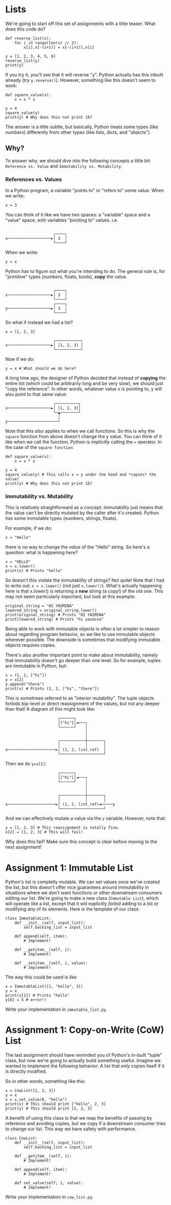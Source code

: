 # Lists

We're going to start off this set of assignments with a little teaser. What does this code do?
```
def reverse_list(x):
    for i in range(len(x) // 2):
        x[i],x[-(i+1)] = x[-(i+1)],x[i]

y = [1, 2, 3, 4, 5, 6]
reverse_list(y)
print(y)
```

If you try it, you'll see that it will reverse "y". Python actually has this inbuilt already (try `y.reverse()`).
However, something like this doesn't seem to work:
```
def square_value(x):
    x = x * x

y = 4
square_value(y)
print(y) # Why does this not print 16?
```

The answer is a little subtle, but basically, Python treats some types (like numbers) differently from other types (like lists, dicts, and "objects").

## Why?

To answer why, we should dive into the following concepts a little bit: `Reference vs. Value` and `Immutability vs. Mutability`.

### References vs. Values

In a Python program, a variable "points to" or "refers to" some value. When we write:

```
x = 3
```

You can think of it like we have two spaces: a "variable" space and a "value" space, with variables "pointing to" values. i.e.

```

                     ┌────┐
x───────────────────►│ 3  │
                     └────┘
```

When we write:
```
y = x
```
Python has to figure out what you're intending to do. The general rule is, for
"primitive" types (numbers, floats, bools), **copy** the value.

```

                     ┌────┐
x───────────────────►│ 3  │
                     └────┘
                     ┌────┐
y───────────────────►│ 3  │
                     └────┘
```

So what if instead we had a list?
```
x = [1, 2, 3]
```

```
                     ┌───────────┐
x───────────────────►│ [1, 2, 3] │
                     └───────────┘
```
Now if we do:
```
y = x # What should we do here?
```
A long time ago, the designer of Python decided that instead of **copying** the
entire list (which could be arbitrarily long and be very slow), we should just
"copy the reference". In other words, whatever value x is pointing to, y will also point to that same value:

```
                     ┌──────────┐     
x───────────────────►│ [1, 2, 3]│
                     └─▲────────┘     
                       │        
y──────────────────────┘        
```

Note that this *also* applies to when we call functions. So this is why the `square` function from above doesn't change the y value. You can think of it like when we call the function, Python is *implicitly* calling the `=` operator. In the case of the `square function`:

```
def square_value(x):
    x = x * x

y = 4
square_value(y) # This calls x = y under the hood and *copies* the value!
print(y) # Why does this not print 16?
```

### Immutability vs. Mutability

This is relatively straightforward as a concept: immutability just means that the value can't be directly mutated by the caller after it's created. Python has some immutable types (numbers, strings, floats).

For example, if we do:
```
x = "Hello"
```
there is *no* way to change the *value* of the "Hello" string. So here's a question: what is happening here?
```
x = "HELLO"
x = x.lower()
print(x) # Prints "hello"
```

So doesn't this violate the immutability of strings? Not quite! Note that I had to write out: `x = x.lower()` (not just `x.lower()`). What's actually happening here is that x.lower() is returning a **new** string (a copy!) of the old one. This may not seem particularly important, but look at this example:

```
original_string = "HI YASMINA"
lowered_string = original_string.lower()
print(original_string) # Prints "HI YASMINA"
print(lowered_string) # Prints "hi yasmina"
```

Being able to work with immutable objects is often a lot simpler to reason about regarding program behavior, so we like to use immutable objects wherever possible. The downside is sometimes that modifying immutable objects requires copies.

There's also another important point to make about immutability, namely that immutability doesn't go deeper than one level. So for example, tuples are immutable in Python, but:

```
x = (1, 2, ["hi"])
y = x[2]
y.append("there")
print(x) # Prints (1, 2, ["hi", "there"])
```
This is sometimes referred to as "interior mutability". The tuple objects forbids top-level or direct reassignment of the values, but not any deeper than that! A diagram of this might look like:

```
                       ┌──────┐              
                       │["hi"]│◄───┐        
                       └──────┘    │        
                                   │        
                                   │        
                       ┌───────────┼───────┐
                       │           │       │
x─────────────────────►│ (1, 2, list_ref)  │
                       └───────────────────┘
```

Then we do `y=x[2]`:

```
                       ┌──────┐              
                       │["hi"]│◄───┐        
                       └──────┘    │        
                                   │        
                                   │        
                       ┌───────────┼───────┐
                       │           │       │
x─────────────────────►│ (1, 2, list_ref)◄─────y 
                       └───────────────────┘
```
And we can effectively mutate a value via the `y` variable. However, note that:

```
y = [1, 2, 3] # This reassignment is totally fine.
x[2] = [1, 2, 3] # This will fail!
```
Why does this fail? Make sure this concept is clear before moving to the next assignment!

# Assignment 1: Immutable List

Python's list is completly mutable. We can set values once we've created the list, but this doesn't offer nice guarantees around immutability in situations where we don't want functions or other downstream consumers editing our list. We're going to make a new class (`Immutable List`), which will operate like a list, except that it will explicitly *forbid* adding to a list or modifying any of its elements. Here is the template of our class:

```
class ImmutableList:
    def __init__(self, input_list):
        self.backing_list = input_list
    
    def append(self, item):
        # Implement!
    
    def __getitem__(self, i):
        # Implement!
    
    def __setitem__(self, i, value):
        # Implement!
```

The way this could be used is like:
```
x = ImmutableList([1, "hello", 3])
y = x
print(x[1]) # Prints "hello"
y[0] = 5 # error!!
```
Write your implementation in `immutable_list.py`.

# Assignment 1: Copy-on-Write (CoW) List

The last assignment should have reminded you of Python's in-built "tuple" class, but now we're going to actually build something useful. Imagine we wanted to implement the following behavior: A list that *only* copies itself if it is directly modified.

So in other words, something like this:
```
x = CowList([1, 2, 3])
y = x
x = x.set_value(0, "hello")
print(x) # This should print ["hello", 2, 3]
print(y) # This should print [1, 2, 3]
```

A benefit of using this class is that we reap the benefits of passing by reference and avoiding copies, but we copy if a downstream consumer tries to change our list. This way we have safety with performance.

```
class CowList:
    def __init__(self, input_list):
        self.backing_list = input_list
    
    def __getitem__(self, i):
        # Implement!

    def append(self, item):
        # Implement!
    
    def set_value(self, i, value):
        # Implement!
```

Write your implementation in `cow_list.py`.